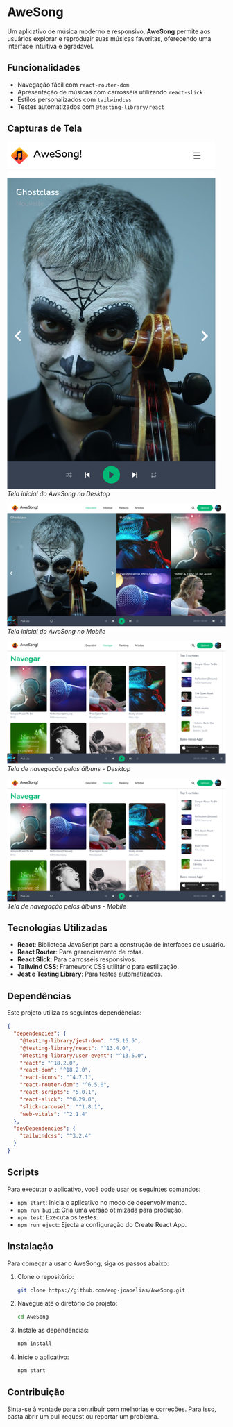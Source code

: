 # AweSong

Um aplicativo de música moderno e responsivo, **AweSong** permite aos usuários explorar e reproduzir suas músicas favoritas, oferecendo uma interface intuitiva e agradável.

## Funcionalidades

- Navegação fácil com `react-router-dom`
- Apresentação de músicas com carrosséis utilizando `react-slick`
- Estilos personalizados com `tailwindcss`
- Testes automatizados com `@testing-library/react`

## Capturas de Tela

![Tela Inicial](screenshots/start-desktop.png)
*Tela inicial do AweSong no Desktop*

![Tela Inicial Mobile](screenshots/start-mobile.png)
*Tela inicial do AweSong no Mobile*

![Tela de navegação pelos álbuns - Desktop](screenshots/browse-desktop.png)
*Tela de navegação pelos álbuns - Desktop*

![Tela de navegação pelos álbuns - Mobile](screenshots/browse-desktop.png)
*Tela de navegação pelos álbuns - Mobile*

## Tecnologias Utilizadas

- **React**: Biblioteca JavaScript para a construção de interfaces de usuário.
- **React Router**: Para gerenciamento de rotas.
- **React Slick**: Para carrosséis responsivos.
- **Tailwind CSS**: Framework CSS utilitário para estilização.
- **Jest e Testing Library**: Para testes automatizados.

## Dependências

Este projeto utiliza as seguintes dependências:

```json
{
  "dependencies": {
    "@testing-library/jest-dom": "^5.16.5",
    "@testing-library/react": "^13.4.0",
    "@testing-library/user-event": "^13.5.0",
    "react": "^18.2.0",
    "react-dom": "^18.2.0",
    "react-icons": "^4.7.1",
    "react-router-dom": "^6.5.0",
    "react-scripts": "5.0.1",
    "react-slick": "^0.29.0",
    "slick-carousel": "^1.8.1",
    "web-vitals": "^2.1.4"
  },
  "devDependencies": {
    "tailwindcss": "^3.2.4"
  }
}
```

## Scripts

Para executar o aplicativo, você pode usar os seguintes comandos:

- `npm start`: Inicia o aplicativo no modo de desenvolvimento.
- `npm run build`: Cria uma versão otimizada para produção.
- `npm test`: Executa os testes.
- `npm run eject`: Ejecta a configuração do Create React App.

## Instalação

Para começar a usar o AweSong, siga os passos abaixo:

1. Clone o repositório:
   ```bash
   git clone https://github.com/eng-joaoelias/AweSong.git
   ```
2. Navegue até o diretório do projeto:
   ```bash
   cd AweSong
   ```
3. Instale as dependências:
   ```bash
   npm install
   ```
4. Inicie o aplicativo:
   ```bash
   npm start
   ```

## Contribuição

Sinta-se à vontade para contribuir com melhorias e correções. Para isso, basta abrir um pull request ou reportar um problema.
